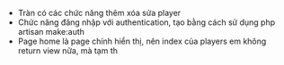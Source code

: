 + Tràn có các chức năng thêm xóa sửa player
+ Chức năng đăng nhập với authentication, tạo bằng cách sử dụng php artisan make:auth
+ Page home là page chính hiển thị, nên index của players em không return view nữa, mà tạm th
